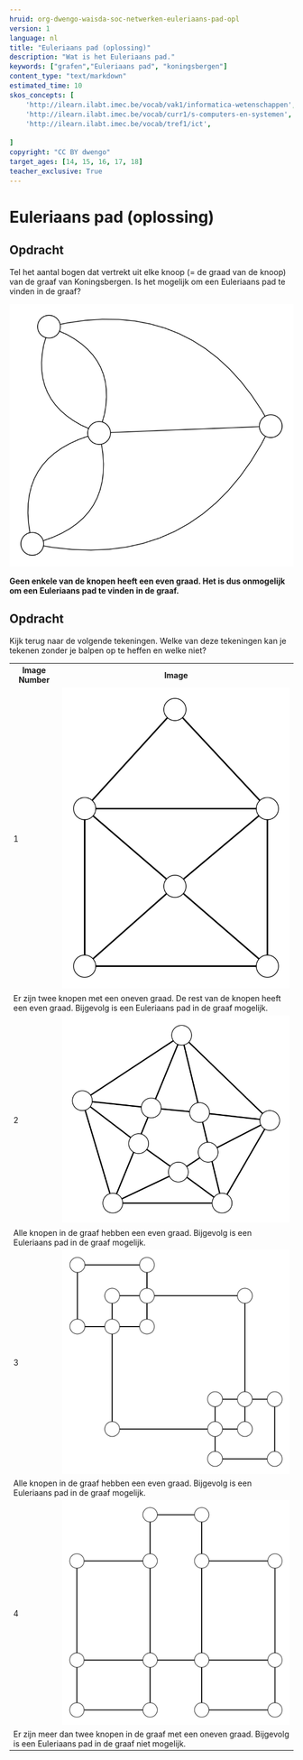 ```yaml
---
hruid: org-dwengo-waisda-soc-netwerken-euleriaans-pad-opl
version: 1
language: nl
title: "Euleriaans pad (oplossing)"
description: "Wat is het Euleriaans pad."
keywords: ["grafen","Euleriaans pad", "koningsbergen"]
content_type: "text/markdown"
estimated_time: 10
skos_concepts: [
    'http://ilearn.ilabt.imec.be/vocab/vak1/informatica-wetenschappen', 
    'http://ilearn.ilabt.imec.be/vocab/curr1/s-computers-en-systemen',
    'http://ilearn.ilabt.imec.be/vocab/tref1/ict',

]
copyright: "CC BY dwengo"
target_ages: [14, 15, 16, 17, 18]
teacher_exclusive: True
---
```


# Euleriaans pad (oplossing)


<div class="dwengo-content assignment">
<h2 class="title">Opdracht</h2>
<div class="content">
Tel het aantal bogen dat vertrekt uit elke knoop (= de graad van de knoop) van de graaf van Koningsbergen. Is het mogelijk om een Euleriaans pad te vinden in de graaf?

<img src="images/koningsbergen_graph.svg"></img>

<strong>Geen enkele van de knopen heeft een even graad. Het is dus onmogelijk om een Euleriaans pad te vinden in de graaf.</strong>
</div>
</div>



<div class="dwengo-content assignment">
<h2 class="title">Opdracht</h2>
<div class="content">
Kijk terug naar de volgende tekeningen. Welke van deze tekeningen kan je tekenen zonder je balpen op te heffen en welke niet?

<table>
  <tr>
    <th>Image Number</th>
    <th>Image</th>
  </tr>
  <tr>
    <td>1</td>
    <td><img src="images/euler1_graph.svg" alt="Euler Graph 1"></td>
  </tr>
  <tr>
    <td colspan=2>Er zijn twee knopen met een oneven graad. De rest van de knopen heeft een even graad. Bijgevolg is een Euleriaans pad in de graaf mogelijk.</td>
  </tr>
  <tr>
    <td>2</td>
    <td><img src="images/euler2_graph.svg" alt="Euler Graph 2"></td>
  </tr>
  <tr>
    <td colspan=2>Alle knopen in de graaf hebben een even graad. Bijgevolg is een Euleriaans pad in de graaf mogelijk.</td>
  </tr>
  <tr>
    <td>3</td>
    <td><img src="images/euler3_graph.svg" alt="Euler Graph 3"></td>
  </tr>
  <tr>
    <td colspan=2>Alle knopen in de graaf hebben een even graad. Bijgevolg is een Euleriaans pad in de graaf mogelijk.</td>
  </tr>
  <tr>
    <td>4</td>
    <td><img src="images/euler4_graph.svg" alt="Euler Graph 4"></td>
  </tr>
  <tr>
    <td colspan=2>Er zijn meer dan twee knopen in de graaf met een oneven graad. Bijgevolg is een Euleriaans pad in de graaf niet mogelijk.</td>
  </tr>
</table>
</div>
</div>